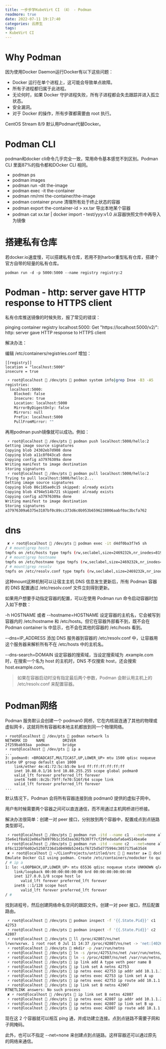```yaml
---
title: 一步步学KubeVirt CI （4） - Podman
readmore: true
date: 2022-07-11 19:17:40
categories: 云原生
tags:
- KubeVirt CI
---
```



# Why Podman

因为使用Docker Daemon运行Docker有以下这些问题：
* Docker 运行在单个进程上，这可能会导致单点故障。
* 所有子进程都归属于此进程。
* 无论何时，如果 Docker 守护进程失败，所有子进程都会失去跟踪并进入孤立状态。
* 安全漏洞。
* 对于 Docker 的操作，所有步骤都需要由 root 执行。

CentOS Stream 8/9 默认用Podman代替Docker。

# Podman CLI

podman和docker cli命令几乎完全一致，常用命令基本感觉不到区别。Podman CLI 里面87%的指令都和DOcker CLI 相同。
* podman ps
* podman images
* podman run -dit the-image
* podman exec -it the-container
* podman rm/rmi the-container/the-image
* podman container prune 清理所有处于终止状态的容器
* podman export the-container-id > xx.tar 导出本地某个容器
* podman cat xx.tar | docker import - test/yyy:v1.0 从容器快照文件中再导入为镜像

# 搭建私有仓库

若docker.io速度慢，可以搭建私有仓库，若用不到harbor重型私有仓库，搭建个官方自带的轻量的私有仓库。

    podman run -d -p 5000:5000 --name registry registry:2



# Podman - http: server gave HTTP response to HTTPS client

私有仓库推送镜像的时候失败，报了常见的错误：

pinging container registry localhost:5000: Get "https://localhost:5000/v2/": http: server gave HTTP response to HTTPS client

解决办法：

编辑 /etc/containers/registries.conf 增加：

    [[registry]]
    location = "localhost:5000"
    insecure = true

```bash
 ⚡ root@localhost  /dev/pts  podman system info|grep Inse -B3 -A5 
registries:
  localhost:5000:
    Blocked: false
    Insecure: true
    Location: localhost:5000
    MirrorByDigestOnly: false
    Mirrors: null
    Prefix: localhost:5000
    PullFromMirror: ""
```

再用podman push镜像就可以成功。例如：

```bash
 ⚡ root@localhost  /dev/pts  podman push localhost:5000/hello:2
Getting image source signatures
Copying blob 24302eb7d908 done  
Copying blob a11c8f043ca5 done  
Copying config a37976309a done  
Writing manifest to image destination
Storing signatures
 ⚡ root@localhost  /dev/pts  podman pull localhost:5000/hello:2
Trying to pull localhost:5000/hello:2...
Getting image source signatures
Copying blob 86c185ae0c15 skipped: already exists  
Copying blob 4794e514b721 skipped: already exists  
Copying config a37976309a done  
Writing manifest to image destination
Storing signatures
a37976309a6375e3107bf0c89cc373d6c0b953b6596238006aabf0ac3bcfa762
```

# dns

```bash
 ✘ ⚡ root@localhost  /dev/pts  podman exec -it d4df0ba3f7e5 sh
/ # mount|grep hosts
tmpfs on /etc/hosts type tmpfs (rw,seclabel,size=2469232k,nr_inodes=819200,mode=755,inode64)
/ # mount|grep hostname
tmpfs on /etc/hostname type tmpfs (rw,seclabel,size=2469232k,nr_inodes=819200,mode=755,inode64)
/ # mount|grep resolv
tmpfs on /etc/resolv.conf type tmpfs (rw,seclabel,size=2469232k,nr_inodes=819200,mode=755,inode64)
```

这种mount这种机制可以让宿主主机 DNS 信息发生更新后，所有 Podman 容器的 DNS 配置通过 /etc/resolv.conf 文件立刻得到更新。

如果用户想要手动指定容器的配置，可以在使用 Podman run 命令启动容器时加入如下参数：

-h HOSTNAME 或者 --hostname=HOSTNAME 设定容器的主机名，它会被写到容器内的 /etc/hostname 和 /etc/hosts。但它在容器外部看不到，既不会在 Podman container ls 中显示，也不会在其他的容器的 /etc/hosts 看到。

--dns=IP_ADDRESS 添加 DNS 服务器到容器的 /etc/resolv.conf 中，让容器用这个服务器来解析所有不在 /etc/hosts 中的主机名。

--dns-search=DOMAIN 设定容器的搜索域，当设定搜索域为 .example.com 时，在搜索一个名为 host 的主机时，DNS 不仅搜索 host，还会搜索 host.example.com。

> 如果在容器启动时没有指定最后两个参数，Podman 会默认用主机上的 /etc/resolv.conf 来配置容器。



# Podman网络

Podman 服务默认会创建一个 podman0 网桥，它在内核层连通了其他的物理或虚拟网卡，这就将所有容器和本地主机都放到同一个物理网络。

    ⚡ root@localhost  /dev/pts  podman network ls
    NETWORK ID    NAME        DRIVER
    2f259bab93aa  podman      bridge
    ⚡ root@localhost  /dev/pts  ip a
    ...
    3: podman0: <BROADCAST,MULTICAST,UP,LOWER_UP> mtu 1500 qdisc noqueue state UP group default qlen 1000
        link/ether 4e:41:72:5c:b5:0e brd ff:ff:ff:ff:ff:ff
        inet 10.88.0.1/16 brd 10.88.255.255 scope global podman0
        valid_lft forever preferred_lft forever
        inet6 fe80::8c2b:79ff:fe70:516f/64 scope link 
        valid_lft forever preferred_lft forever
    ...

默认情况下，Podman 会将所有容器连接到由 podman0 提供的虚拟子网中。

用户有时候需要两个容器之间可以直连通信，而不用通过主机网桥进行桥接。

解决办法很简单：创建一对 peer 接口，分别放到两个容器中，配置成点到点链路类型即可。

```bash
 ⚡ root@localhost  /dev/pts  podman run -itd --name c1  --net=none alpine
35e6e1f8a922e06a7b8979b1c35d3aa382fb307f7cf29fedadafa6a4514bea6e
 ⚡ root@localhost  /dev/pts  podman run -itd --name c2  --net=none alpine
8f6c1220f6d02e52507236d1d0490b52441cf6725d5d775994c3057175a635d4
 ✘ ⚡ root@localhost  ~/CLionProjects/untitled/src   master ±✚  docker exec -it c1 sh  
Emulate Docker CLI using podman. Create /etc/containers/nodocker to quiet msg.
/ # ip a
1: lo: <LOOPBACK,UP,LOWER_UP> mtu 65536 qdisc noqueue state UNKNOWN qlen 1000
    link/loopback 00:00:00:00:00:00 brd 00:00:00:00:00:00
    inet 127.0.0.1/8 scope host lo
       valid_lft forever preferred_lft forever
    inet6 ::1/128 scope host 
       valid_lft forever preferred_lft forever
/ # 
```

找到进程号，然后创建网络命名空间的跟踪文件。创建一对 peer 接口，然后配置路由。

```bash
 ⚡ root@localhost  /dev/pts  podman inspect -f '{{.State.Pid}}' c1
42753
 ⚡ root@localhost  /dev/pts  podman inspect -f '{{.State.Pid}}' c2
42807
 ⚡ root@localhost  /dev/pts  ll /proc/42807/ns/net
lrwxrwxrwx. 1 root root 0 Jul 11 14:37 /proc/42807/ns/net -> 'net:[4026532934]'
 ⚡ root@localhost  /dev/pts  mkdir -p /var/run/netns
 ⚡ root@localhost  /dev/pts  ln -s /proc/42753/ns/net /var/run/netns/42753
 ⚡ root@localhost  /dev/pts  ln -s /proc/42807/ns/net /var/run/netns/42807
 ⚡ root@localhost  /dev/pts  ip link add A type veth peer name B
 ⚡ root@localhost  /dev/pts  ip link set A netns 42753
 ⚡ root@localhost  /dev/pts  ip netns exec 42753 ip addr add 10.1.1.1/32 dev A
 ⚡ root@localhost  /dev/pts  ip netns exec 42753 ip link set A up
 ⚡ root@localhost  /dev/pts  ip netns exec 42753 ip route add 10.1.1.2/32 dev A
 ⚡ root@localhost  /dev/pts  ip link set B netns 42907
RTNETLINK answers: No such process
 ✘ ⚡ root@localhost  /dev/pts  ip link set B netns 42807
 ⚡ root@localhost  /dev/pts  ip netns exec 42807 ip addr add 10.1.1.2/32 dev B
 ⚡ root@localhost  /dev/pts  ip netns exec 42807 ip link set B up
 ⚡ root@localhost  /dev/pts  ip netns exec 42807 ip route add 10.1.1.1/32 dev B
```

现在这 2 个容器就可以相互 ping 通，并成功建立连接。点到点链路不需要子网和子网掩码。

此外，也可以不指定 --net=none 来创建点到点链路。这样容器还可以通过原先的网络来通信。
